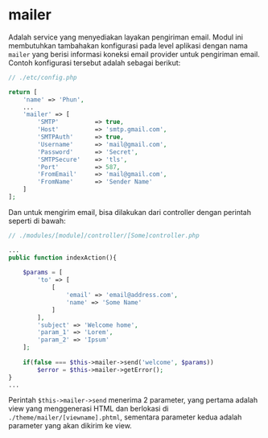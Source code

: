 # mailer

Adalah service yang menyediakan layakan pengiriman email. Modul ini membutuhkan
tambahakan konfigurasi pada level aplikasi dengan nama `mailer` yang berisi informasi
koneksi email provider untuk pengiriman email. Contoh konfigurasi tersebut adalah
sebagai berikut:

```php
// ./etc/config.php

return [
    'name' => 'Phun',
    ...
    'mailer' => [
        'SMTP'          => true,
        'Host'          => 'smtp.gmail.com',
        'SMTPAuth'      => true,
        'Username'      => 'mail@gmail.com',
        'Password'      => 'Secret',
        'SMTPSecure'    => 'tls',
        'Port'          => 587,
        'FromEmail'     => 'mail@gmail.com',
        'FromName'      => 'Sender Name'
    ]
];
```

Dan untuk mengirim email, bisa dilakukan dari controller dengan perintah seperti
di bawah:

```php
// ./modules/[module]/controller/[Some]controller.php

...
public function indexAction(){
    
    $params = [
        'to' => [
            [ 
                'email' => 'email@address.com',
                'name' => 'Some Name'
            ]
        ],
        'subject' => 'Welcome home',
        'param_1' => 'Lorem',
        'param_2' => 'Ipsum'
    ];
    
    if(false === $this->mailer->send('welcome', $params))
        $error = $this->mailer->getError();
}
...
```

Perintah `$this->mailer->send` menerima 2 parameter, yang pertama adalah view yang
menggenerasi HTML dan berlokasi di `./theme/mailer/[viewname].phtml`, sementara
parameter kedua adalah parameter yang akan dikirim ke view.